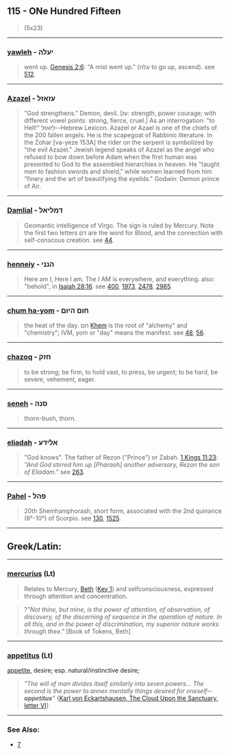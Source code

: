 ## 115 - ONe Hundred Fifteen
> (5x23)

---

### [yawleh](/keys/IOLH) - יעלה
> went up. [Genesis 2:6](http://biblehub.com/genesis/2-6.htm): "A mist went up." (עלה to go up, ascend). see [512](512).

---

### [Azazel](/keys/OZAZL) - עזאזל
> "God strengthens." Demon, devil. [עז: strength, power courage; with different vowel points: strong, fierce, cruel.] As an interrogation: "to Hell!" לזאזל--Hebrew Lexicon. Azazel or Azael is one of the chiefs of the 200 fallen angels. He is the scapegoat of Rabbinic literature. In the Zohar [va-yeze 153A] the rider on the serpent is symbolized by "the evil Azazel." Jewish legend speaks of Azazel as the angel who refused to bow down before Adam when the first human was presented to God to the assembled hierarchies in heaven. He "taught men to fashion swords and shield," while women learned from him "finery and the art of beautifying the eyelids." Godwin: Demon prince of Air.

---

### [Damlial](/keys/DMLIAL) - דמליאל
> Geomantic intelligence of Virgo. The sign is ruled by Mercury. Note the first two letters דם are the word for Blood, and the connection with self-conscous creation. see [44](44).

---

### [henneiy](/keys/HNNI) - הנני
> Here am I, Here I am. The I AM is everywhere, and everything. also: "behold", in [Isaiah 28:16](http://biblehub.com/isaiah/28-16.htm). see [400](400), [1973](1973), [2478](2478), [2965](2965).

---

### [chum ha-yom](/keys/ChVM.HIVM) - חום היום
> the heat of the day. חם [Khem](/keys/ChM) is the root of "alchemy" and "chemistry"; IVM, yom or "day" means the manifest. see [48](48), [56](56).

---

### [chazoq](/keys/ChZQ) - חזק
> to be strong; be firm, to hold vast, to press, be urgent; to be hard, be severe, vehement, eager.

---

### [seneh](/keys/SNH) - סנה
> thorn-bush, thorn.

---

### [eliadah](/keys/ALIDO) - אלידע
> "God knows". The father of Rezon ("Prince") or Zabah. [1 Kings 11:23](http://biblehub.com/1_kings/11-23.htm): *"And God stirred him up [Pharaoh] another adversary, Rezon the son of Eliadam."* see [263](263).

---

### [Pahel](/keys/PHL) - פהל
> 20th Shemhamphorash, short form, associated with the 2nd quinance (6°-10°) of Scorpio. see [130](130), [1525](1525).

---

## Greek/Latin:

---

### [mercurius](/latin?word=mercurius) (Lt)
> Relates to Mercury, [Beth](/keys/B) ([Key 1](1)) and selfconsciousness, expressed through attention and concentration.

> ?*"Not thine, but mine, is the power of attention, of observation, of discovery, of the discerning of sequence in the operation of nature. In all this, and in the power of discrimination, my superior nature works through thee."* [Book of Tokens, Beth]

---

### [appetitus](/latin?word=appetitus) (Lt)
[appetite](http://archives.nd.edu/cgi-bin/wordz.pl?keyword=appetitus), desire; esp. natural/instinctive desire;

> *"The will of man divides itself similarly into seven powers... The second is the power to annex mentally things desired for oneself--**appetitus**"* {[Karl von Eckartshausen, The Cloud Upon the Sanctuary, letter VI](cloud-upon-sanctuary)}

---

### See Also:

- [7](7)
